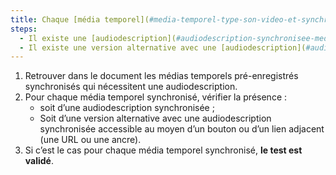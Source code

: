 ```yaml
---
title: Chaque [média temporel](#media-temporel-type-son-video-et-synchronise) synchronisé pré-enregistré vérifie-t-il, si nécessaire, une de ces conditions (hors cas particuliers) ?
steps:
  - Il existe une [audiodescription](#audiodescription-synchronisee-media-temporel) synchronisée.
  - Il existe une version alternative avec une [audiodescription](#audiodescription-synchronisee-media-temporel) synchronisée.
---
```


1. Retrouver dans le document les médias temporels pré-enregistrés synchronisés qui nécessitent une audiodescription.
2. Pour chaque média temporel synchronisé, vérifier la présence :
   - soit d’une audiodescription synchronisée ;
   - Soit d’une version alternative avec une audiodescription synchronisée accessible au moyen d’un bouton ou d’un lien adjacent (une URL ou une ancre).
3. Si c’est le cas pour chaque média temporel synchronisé, **le test est validé**.
